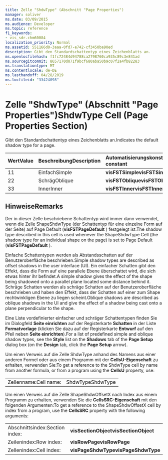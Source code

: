 ```yaml
---
title: Zelle "ShdwType" (Abschnitt "Page Properties")
manager: soliver
ms.date: 03/09/2015
ms.audience: Developer
ms.topic: reference
f1_keywords:
- vis_sdr.chm60084
localization_priority: Normal
ms.assetid: 551166d0-3aaa-0fd7-e742-cf3450ba90ed
description: Gibt den Standardschattentyp eines Zeichenblatts an.
ms.openlocfilehash: f1fc72484d94788ca2798760ca935c89c3e841ad
ms.sourcegitcommit: 8657170d071f9bcf680aba50b9c07f2a4fb82283
ms.translationtype: MT
ms.contentlocale: de-DE
ms.lasthandoff: 04/28/2019
ms.locfileid: "33424098"
---
```

# <a name="shdwtype-cell-page-properties-section"></a><span data-ttu-id="1247d-103">Zelle "ShdwType" (Abschnitt "Page Properties")</span><span class="sxs-lookup"><span data-stu-id="1247d-103">ShdwType Cell (Page Properties Section)</span></span>

<span data-ttu-id="1247d-104">Gibt den Standardschattentyp eines Zeichenblatts an.</span><span class="sxs-lookup"><span data-stu-id="1247d-104">Indicates the default shadow type for a page.</span></span>
  
|<span data-ttu-id="1247d-105">**Wert**</span><span class="sxs-lookup"><span data-stu-id="1247d-105">**Value**</span></span>|<span data-ttu-id="1247d-106">**Beschreibung**</span><span class="sxs-lookup"><span data-stu-id="1247d-106">**Description**</span></span>|<span data-ttu-id="1247d-107">**Automatisierungskonstante**</span><span class="sxs-lookup"><span data-stu-id="1247d-107">**Automation constant**</span></span>|
|:-----|:-----|:-----|
| <span data-ttu-id="1247d-108">1</span><span class="sxs-lookup"><span data-stu-id="1247d-108">1</span></span>  <br/> | <span data-ttu-id="1247d-109">Einfach</span><span class="sxs-lookup"><span data-stu-id="1247d-109">Simple</span></span>  <br/> |<span data-ttu-id="1247d-110">**visFSTSimple**</span><span class="sxs-lookup"><span data-stu-id="1247d-110">**visFSTSimple**</span></span> <br/> |
| <span data-ttu-id="1247d-111">2</span><span class="sxs-lookup"><span data-stu-id="1247d-111">2</span></span>  <br/> | <span data-ttu-id="1247d-112">Schräg</span><span class="sxs-lookup"><span data-stu-id="1247d-112">Oblique</span></span>  <br/> |<span data-ttu-id="1247d-113">**visFSTOblique**</span><span class="sxs-lookup"><span data-stu-id="1247d-113">**visFSTOblique**</span></span> <br/> |
|<span data-ttu-id="1247d-114">3</span><span class="sxs-lookup"><span data-stu-id="1247d-114">3</span></span>  <br/> |<span data-ttu-id="1247d-115">Inner</span><span class="sxs-lookup"><span data-stu-id="1247d-115">Inner</span></span>  <br/> |<span data-ttu-id="1247d-116">**visFSTInner**</span><span class="sxs-lookup"><span data-stu-id="1247d-116">**visFSTInner**</span></span> <br/> |
   
## <a name="remarks"></a><span data-ttu-id="1247d-117">Hinweise</span><span class="sxs-lookup"><span data-stu-id="1247d-117">Remarks</span></span>

 <span data-ttu-id="1247d-118">Der in dieser Zelle beschriebene Schattentyp wird immer dann verwendet, wenn die Zelle ShapeShdwType (der Schattentyp für eine einzelne Form auf der Seite) auf Page Default (**visFSTPageDefault** ) festgelegt ist.</span><span class="sxs-lookup"><span data-stu-id="1247d-118">The shadow type described in this cell is used whenever the ShapeShdwType Cell (the shadow type for an individual shape on the page) is set to Page Default (**visFSTPageDefault** ).</span></span> 
  
<span data-ttu-id="1247d-119">Einfache Schattentypen werden als Abstandsschatten auf der Benutzeroberfläche beschrieben.</span><span class="sxs-lookup"><span data-stu-id="1247d-119">Simple shadow types are described as offset shadows in the user interface (UI).</span></span> <span data-ttu-id="1247d-120">Ein einfacher Schatten gibt den Effekt, dass die Form auf eine parallele Ebene überschattet wird, die sich etwas hinter ihr befindet.</span><span class="sxs-lookup"><span data-stu-id="1247d-120">A simple shadow gives the effect of the shape being shadowed onto a parallel plane located some distance behind it.</span></span> <span data-ttu-id="1247d-121">Schräge Schatten werden als schräge Schatten auf der Benutzeroberfläche beschrieben und haben den Effekt, dass der Schatten auf einer zum Shape rechtwinkligen Ebene zu liegen scheint.</span><span class="sxs-lookup"><span data-stu-id="1247d-121">Oblique shadows are described as oblique shadows in the UI and give the effect of a shadow being cast onto a plane perpendicular to the shape.</span></span> 
  
<span data-ttu-id="1247d-122">Eine Liste vordefinierter einfacher und schräger Schattentypen finden Sie im Dialogfeld **Seite einrichten** auf der Registerkarte **Schatten** in der Liste **Formatvorlage** (klicken Sie dazu auf der Registerkarte **Entwurf** auf den Pfeil neben **Seite einrichten**).</span><span class="sxs-lookup"><span data-stu-id="1247d-122">For a list of predefined simple and oblique shadow types, see the **Style** list on the **Shadows** tab of the **Page Setup** dialog box (on the **Design** tab, click the **Page Setup** arrow).</span></span> 
  
<span data-ttu-id="1247d-123">Um einen Verweis auf die Zelle ShdwType anhand des Namens aus einer anderen Formel oder aus einem Programm mit der **CellsU-Eigenschaft** zu erhalten, verwenden Sie:</span><span class="sxs-lookup"><span data-stu-id="1247d-123">To get a reference to the ShdwType cell by name from another formula, or from a program using the **CellsU** property, use:</span></span> 
  
|||
|:-----|:-----|
| <span data-ttu-id="1247d-124">Zellenname:</span><span class="sxs-lookup"><span data-stu-id="1247d-124">Cell name:</span></span>  <br/> | <span data-ttu-id="1247d-125">ShdwType</span><span class="sxs-lookup"><span data-stu-id="1247d-125">ShdwType</span></span>  <br/> |
   
<span data-ttu-id="1247d-126">Um einen Verweis auf die Zelle ShapeShdwOffsetX nach Index aus einem Programm zu erhalten, verwenden Sie die **CellsSRC-Eigenschaft** mit den folgenden Argumenten:</span><span class="sxs-lookup"><span data-stu-id="1247d-126">To get a reference to the ShapeShdwOffsetX cell by index from a program, use the **CellsSRC** property with the following arguments:</span></span> 
  
|||
|:-----|:-----|
| <span data-ttu-id="1247d-127">Abschnittsindex:</span><span class="sxs-lookup"><span data-stu-id="1247d-127">Section index:</span></span>  <br/> |<span data-ttu-id="1247d-128">**visSectionObject**</span><span class="sxs-lookup"><span data-stu-id="1247d-128">**visSectionObject**</span></span> <br/> |
| <span data-ttu-id="1247d-129">Zeilenindex:</span><span class="sxs-lookup"><span data-stu-id="1247d-129">Row index:</span></span>  <br/> |<span data-ttu-id="1247d-130">**visRowPage**</span><span class="sxs-lookup"><span data-stu-id="1247d-130">**visRowPage**</span></span> <br/> |
| <span data-ttu-id="1247d-131">Zellenindex:</span><span class="sxs-lookup"><span data-stu-id="1247d-131">Cell index:</span></span>  <br/> |<span data-ttu-id="1247d-132">**visPageShdwType**</span><span class="sxs-lookup"><span data-stu-id="1247d-132">**visPageShdwType**</span></span> <br/> |
   

